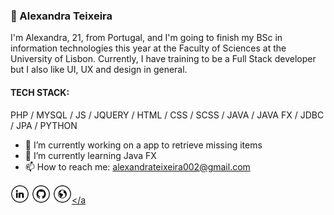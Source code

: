 ### 👋 Alexandra Teixeira

I'm Alexandra, 21, from Portugal, and I'm going to finish my BSc in information technologies this year at the Faculty of Sciences at the University of Lisbon. Currently, I have training to be a Full Stack developer but I also like UI, UX and design in general.

#### TECH STACK:
PHP / MYSQL / JS / JQUERY / HTML / CSS / SCSS / JAVA / JAVA FX / JDBC / JPA / PYTHON

- 🔭 I’m currently working on a app to retrieve missing items 
- 🌱 I’m currently learning Java FX 
- 📫 How to reach me: alexandrateixeira002@gmail.com

  
<a href="https://www.linkedin.com/in/alexandraat/" target="_blank"><img src="https://raw.githubusercontent.com/alexandraat/alexandraat/main/in.png" alt="LinkedIn" width="30"></a>
<a href="https://github.com/alexandraat" target="_blank"><img src="https://raw.githubusercontent.com/alexandraat/alexandraat/main/git.png" alt="GitHub" width="30"></a>
<a href="https://alexandraat.github.io/" target="_blank"><img src="https://raw.githubusercontent.com/alexandraat/alexandraat/main/www.png" alt="Site" width="30"></a
